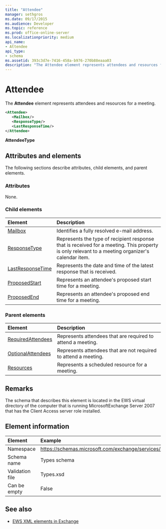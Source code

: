 ```yaml
---
title: "Attendee"
manager: sethgros
ms.date: 09/17/2015
ms.audience: Developer
ms.topic: reference
ms.prod: office-online-server
ms.localizationpriority: medium
api_name:
- Attendee
api_type:
- schema
ms.assetid: 393c3d7e-7416-458a-b976-270b88eaaa03
description: "The Attendee element represents attendees and resources for a meeting."
---
```


# Attendee

The **Attendee** element represents attendees and resources for a meeting. 
  
```xml
<Attendee>
   <Mailbox/>
   <ResponseType/>
   <LastResponseTime/>
</Attendee>
```

 **AttendeeType**
## Attributes and elements

The following sections describe attributes, child elements, and parent elements.
  
### Attributes

None.
  
### Child elements

|**Element**|**Description**|
|:-----|:-----|
|[Mailbox](mailbox.md) <br/> |Identifies a fully resolved e-mail address.  <br/> |
|[ResponseType](responsetype.md) <br/> |Represents the type of recipient response that is received for a meeting. This property is only relevant to a meeting organizer's calendar item.  <br/> |
|[LastResponseTime](lastresponsetime.md) <br/> |Represents the date and time of the latest response that is received.  <br/> |
|[ProposedStart](proposedstart-attendeetype.md) <br/> |Represents an attendee's proposed start time for a meeting. <br/> |
|[ProposedEnd](proposedend-attendeetype.md) <br/> |Represents an attendee's proposed end time for a meeting. <br/> |
   
### Parent elements

|**Element**|**Description**|
|:-----|:-----|
|[RequiredAttendees](requiredattendees.md) <br/> |Represents attendees that are required to attend a meeting.  <br/> |
|[OptionalAttendees](optionalattendees.md) <br/> |Represents attendees that are not required to attend a meeting.  <br/> |
|[Resources](resources.md) <br/> |Represents a scheduled resource for a meeting.  <br/> |
   
## Remarks

The schema that describes this element is located in the EWS virtual directory of the computer that is running MicrosoftExchange Server 2007 that has the Client Access server role installed.
  
## Element information

| Element | Example |
|:-----|:-----|
|Namespace  <br/> |https://schemas.microsoft.com/exchange/services/2006/types  <br/> |
|Schema name  <br/> |Types schema  <br/> |
|Validation file  <br/> |Types.xsd  <br/> |
|Can be empty  <br/> |False  <br/> |
   
## See also

- [EWS XML elements in Exchange](ews-xml-elements-in-exchange.md)

